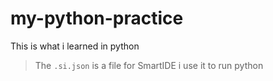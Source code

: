# my-python-practice
This is what i learned in python 
 
> The `.si.json` is a file for SmartIDE i use it to run python
